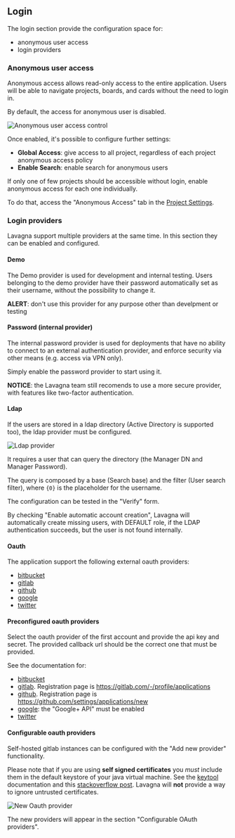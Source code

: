## Login

The login section provide the configuration space for:

 - anonymous user access
 - login providers
 
 
### Anonymous user access

Anonymous access allows read-only access to the entire application. Users will be able to navigate projects, boards, and cards without the need to login in.

By default, the access for anonymous user is disabled.

<img class="pure-img" src="{{relativeRootPath}}/images/en/admin-login-anon.png" alt="Anonymous user access control">

Once enabled, it's possible to configure further settings:

* **Global Access**: give access to all project, regardless of each project anonymous access policy
* **Enable Search**: enable search for anonymous users

If only one of few projects should be accessible without login, enable anonymous access for each one individually.

To do that, access the "Anonymous Access" tab in the [Project Settings](/03-use-lavagna/03-01-project.html#project-settings).

### Login providers

Lavagna support multiple providers at the same time. In this section they can be enabled and configured.

#### Demo

The Demo provider is used for development and internal testing. Users belonging to the demo provider have their password automatically set as their username, without the possibility to change it.

<div class="alert-box"><b>ALERT</b>: don't use this provider for any purpose other than develpment or testing</div>

#### Password (internal provider)

The internal password provider is used for deployments that have no ability to connect to an external authentication provider, and enforce security via other means (e.g. access via VPN only).

Simply enable the password provider to start using it.

<div class="info-box"><b>NOTICE</b>: the Lavagna team still recomends to use a more secure provider, with features like two-factor authentication.</div>

#### Ldap

If the users are stored in a ldap directory (Active Directory is supported too), the ldap provider must be configured.

<img class="pure-img" src="{{relativeRootPath}}/images/en/admin-login-ldap.png" alt="Ldap provider">

It requires a user that can query the directory (the Manager DN and Manager Password). 

The query is composed by a base (Search base) and the filter (User search filter), where `{0}` is the placeholder for the username.

The configuration can be tested in the "Verify" form.

By checking "Enable automatic account creation", Lavagna will automatically create missing users, with DEFAULT role, if the LDAP authentication succeeds, but the user is not found internally.

#### Oauth 

The application support the following external oauth providers:
 
  - [bitbucket](https://bitbucket.org)
  - [gitlab](https://about.gitlab.com/gitlab-com/)
  - [github](https://github.com)
  - [google](https://google.com)
  - [twitter](https://twitter.com)
  
#### Preconfigured oauth providers

Select the oauth provider of the first account and provide the api key and secret. The provided callback url should be the correct one that must be provided.

See the documentation for:

 - [bitbucket](https://support.atlassian.com/bitbucket-cloud/docs/use-oauth-on-bitbucket-cloud/)
 - [gitlab](http://doc.gitlab.com/ce/integration/oauth_provider.html). Registration page is https://gitlab.com/-/profile/applications
 - [github](https://developer.github.com/v3/oauth/). Registration page is https://github.com/settings/applications/new
 - [google](https://developers.google.com/identity/protocols/OAuth2WebServer): the "Google+ API" must be enabled
 - [twitter](https://dev.twitter.com/web/sign-in/implementing)

#### Configurable oauth providers

Self-hosted gitlab instances can be configured with the "Add new provider" functionality.

Please note that if you are using **self signed certificates** you _must_ include them in the default keystore of your java virtual machine. See the [keytool](https://docs.oracle.com/javase/8/docs/technotes/tools/unix/keytool.html#keytool_option_importcert) documentation and this [stackoverflow post](http://stackoverflow.com/a/11617655). Lavagna will **not** provide a way to ignore untrusted certificates.

<img class="pure-img" src="{{relativeRootPath}}/images/en/admin-login-new-oauth.png" alt="New Oauth provider">

The new providers will appear in the section "Configurable OAuth providers".
